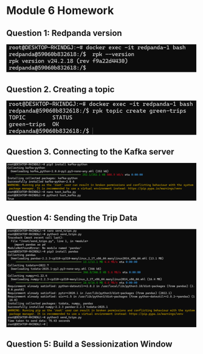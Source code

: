 # Module 6 Homework


## Question 1: Redpanda version

<img src="images/Q1.png" width="500">


## Question 2. Creating a topic

<img src="images/Q2.png" width="500">


## Question 3. Connecting to the Kafka server

<img src="images/Q3.png" width="500">


## Question 4: Sending the Trip Data

<img src="images/Q4_whole.png" width="500">


## Question 5: Build a Sessionization Window
